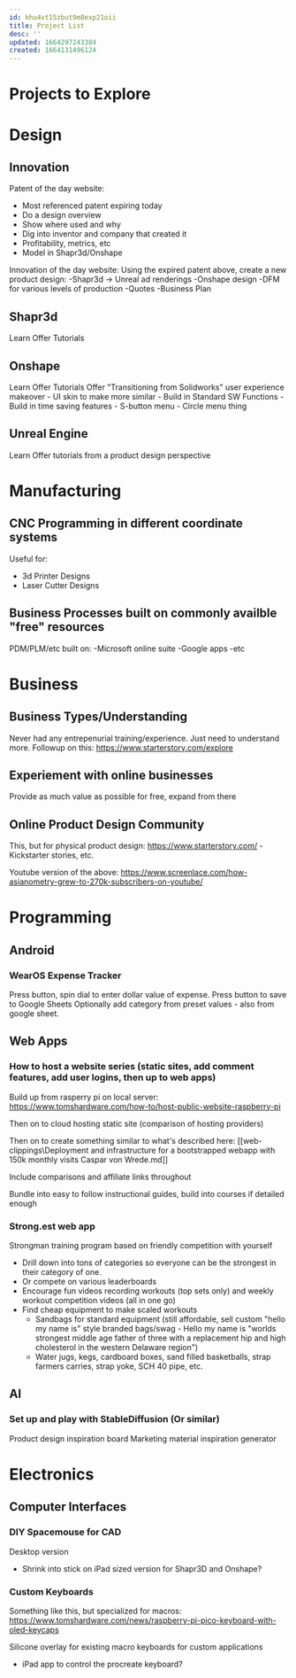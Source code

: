 ```yaml
---
id: khu4vt15zbut9m8exp21oii
title: Project List
desc: ''
updated: 1664297243384
created: 1664131496124
---
```



# Projects to Explore

# Design
## Innovation
Patent of the day website:
- Most referenced patent expiring today
- Do a design overview
- Show where used and why
- Dig into inventor and company that created it
- Profitability, metrics, etc
- Model in Shapr3d/Onshape

Innovation of the day website:
Using the expired patent above, create a new product design:
-Shapr3d -> Unreal ad renderings
-Onshape design
-DFM for various levels of production
-Quotes
-Business Plan

## Shapr3d
Learn
Offer Tutorials

## Onshape
Learn
Offer Tutorials
Offer "Transitioning from Solidworks" user experience makeover
    - UI skin to make more similar
    - Build in Standard SW Functions
    - Build in time saving features
        - S-button menu
        - Circle menu thing

## Unreal Engine
Learn
Offer tutorials from a product design perspective


# Manufacturing
## CNC Programming in different coordinate systems
Useful for:
- 3d Printer Designs
- Laser Cutter Designs

## Business Processes built on commonly availble "free" resources
PDM/PLM/etc built on:
-Microsoft online suite
-Google apps
-etc


# Business 
## Business Types/Understanding
Never had any entrepenurial training/experience. Just need to understand more.
Followup on this: https://www.starterstory.com/explore

## Experiement with online businesses
Provide as much value as possible for free, expand from there

## Online Product Design Community
This, but for physical product design: https://www.starterstory.com/
-Kickstarter stories, etc.

Youtube version of the above: https://www.screenlace.com/how-asianometry-grew-to-270k-subscribers-on-youtube/

# Programming
## Android
### WearOS Expense Tracker
Press button, spin dial to enter dollar value of expense. Press button to save to Google Sheets
Optionally add category from preset values - also from google sheet. 

## Web Apps
### How to host a website series (static sites, add comment features, add user logins, then up to web apps)
Build up from rasperry pi on local server: https://www.tomshardware.com/how-to/host-public-website-raspberry-pi

Then on to cloud hosting static site (comparison of hosting providers)

Then on to create something similar to what's described here: [[web-clippings\Deployment and infrastructure for a bootstrapped webapp with 150k monthly visits Caspar von Wrede.md]]

Include comparisons and affiliate links throughout

Bundle into easy to follow instructional guides, build into courses if detailed enough

### Strong.est web app
Strongman training program based on friendly competition with yourself
- Drill down into tons of categories so everyone can be the strongest in their category of one. 
- Or compete on various leaderboards
- Encourage fun videos recording workouts (top sets only) and weekly workout competition videos (all in one go)
- Find cheap equipment to make scaled workouts
    - Sandbags for standard equipment (still affordable, sell custom "hello my name is" style branded bags/swag - Hello my name is "worlds strongest middle age father of three with a replacement hip and high cholesterol in the western Delaware region")
    - Water jugs, kegs, cardboard boxes, sand filled basketballs, strap farmers carries, strap yoke, SCH 40 pipe, etc.

## AI
### Set up and play with StableDiffusion (Or similar)
Product design inspiration board
Marketing material inspiration generator


# Electronics
## Computer Interfaces
### DIY Spacemouse for CAD
Desktop version
- Shrink into stick on iPad sized version for Shapr3D and Onshape?

### Custom Keyboards
Something like this, but specialized for macros: https://www.tomshardware.com/news/raspberry-pi-pico-keyboard-with-oled-keycaps

Silicone overlay for existing macro keyboards for custom applications
- iPad app to control the procreate keyboard?